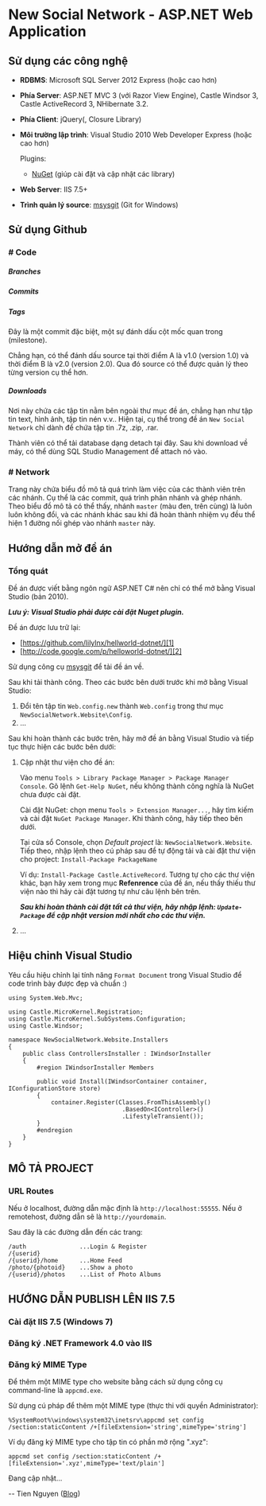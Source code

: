 ﻿New Social Network - ASP.NET Web Application
============================================

Sử dụng các công nghệ
---------------------

* __RDBMS__: Microsoft SQL Server 2012 Express (hoặc cao hơn)

* __Phía Server__: ASP.NET MVC 3 (với Razor View Engine),
  Castle Windsor 3, Castle ActiveRecord 3, NHibernate 3.2.

* __Phía Client__: jQuery(, Closure Library)

* __Môi trường lập trình__: Visual Studio 2010 Web Developer Express (hoặc cao hơn)

    Plugins:

    * [NuGet] \(giúp cài đặt và cập nhật các library\)

* __Web Server__: IIS 7.5+

* __Trình quản lý source__: [msysgit] \(Git for Windows\)


Sử dụng Github
--------------

### # Code

##### Branches

##### Commits

##### Tags

Đây là một commit đặc biệt, một sự đánh dấu cột mốc quan trong (milestone).

Chẳng hạn, có thể đánh dấu source tại thời điểm A là v1.0 (version 1.0)
và thời điểm B là v2.0 (version 2.0). Qua đó source có thể được quản lý
theo từng version cụ thể hơn.

##### Downloads

Nơi này chứa các tập tin nằm bên ngoài thư mục đề án, chẳng hạn như tập tin
text, hình ảnh, tập tin nén v.v..
Hiện tại, cụ thể trong đề án `New Social Network` chỉ dành để chứa tập tin
.7z, .zip, .rar.

Thành viên có thể tải database dạng detach tại đây. Sau khi download về máy,
có thể dùng SQL Studio Management để attach nó vào.

### # Network

Trang này chứa biểu đồ mô tả quá trình làm việc của các thành viên trên các nhánh.
Cụ thể là các commit, quá trình phân nhánh và ghép nhánh.
Theo biểu đồ mô tả có thể thấy, nhánh `master` (màu đen, trên cùng) là luôn luôn
không đổi, và các nhánh khác sau khi đã hoàn thành nhiệm vụ đều thể hiện
1 đường nối ghép vào nhánh `master` này.


Hướng dẫn mở đề án
------------------

### Tổng quát

Đề án được viết bằng ngôn ngữ ASP.NET C# nên chỉ có thể mở bằng Visual Studio (bản 2010).

__*Lưu ý: Visual Studio phải được cài đặt Nuget plugin.*__

Đề án được lưu trữ lại:

  * [https://github.com/lilylnx/hellworld-dotnet/][1]
  * [http://code.google.com/p/helloworld-dotnet/][2]

Sử dụng công cụ [msysgit] để tải đề án về.

Sau khi tải thành công. Theo các bước bên dưới trước khi mở bằng Visual Studio:

1. Đổi tên tập tin `Web.config.new` thành `Web.config` trong thư mục
   `NewSocialNetwork.Website\Config`.
2. ...

Sau khi hoàn thành các bước trên, hãy mở đề án bằng Visual Studio và tiếp tục
thực hiện các bước bên dưới:

1. Cập nhật thư viện cho đề án:

    Vào menu `Tools > Library Package Manager > Package Manager Console`.
    Gõ lệnh `Get-Help NuGet`, nếu không thành công nghĩa là NuGet chưa
    được cài đặt.
    
    Cài đặt NuGet: chọn menu `Tools > Extension Manager...`, hãy tìm kiếm
    và cài đặt `NuGet Package Manager`. Khi thành công, hãy tiếp theo bên dưới.
    
    Tại cửa sổ Console, chọn _Default project_ là: `NewSocialNetwork.Website`.
    Tiếp theo, nhập lệnh theo cú pháp sau để tự động tải và cài đặt thư viện
    cho project: `Install-Package PackageName`
    
    Ví dụ: `Install-Package Castle.ActiveRecord`.
    Tương tự cho các thư viện khác, bạn hãy xem trong mục __Refenrence__
    của đề án, nếu thấy thiếu thư viện nào thì hãy cài đặt tương tự như
    câu lệnh bên trên.
    
    __*Sau khi hoàn thành cài đặt tất cả thư viện, hãy nhập lệnh:
    `Update-Package` để cập nhật version mới nhất cho các thư viện.*__

2. ...


Hiệu chỉnh Visual Studio
------------------------

Yêu cầu hiệu chỉnh lại tính năng `Format Document` trong Visual Studio
để code trình bày được đẹp và chuẩn :)

    using System.Web.Mvc;

    using Castle.MicroKernel.Registration;
    using Castle.MicroKernel.SubSystems.Configuration;
    using Castle.Windsor;

    namespace NewSocialNetwork.Website.Installers
    {
        public class ControllersInstaller : IWindsorInstaller
        {
            #region IWindsorInstaller Members

            public void Install(IWindsorContainer container, IConfigurationStore store)
            {
                container.Register(Classes.FromThisAssembly()
                                    .BasedOn<IController>()
                                    .LifestyleTransient());
            }
            #endregion
        }
    }


MÔ TẢ PROJECT
-------------

### URL Routes

Nếu ở localhost, đường dẫn mặc định là `http://localhost:55555`.
Nếu ở remotehost, đường dẫn sẽ là `http://yourdomain`.

Sau đây là các đường dẫn đến các trang:

    /auth               ...Login & Register
    /{userid}         
    /{userid}/home      ...Home Feed
    /photo/{photoid}    ...Show a photo
    /{userid}/photos    ...List of Photo Albums


HƯỚNG DẪN PUBLISH LÊN IIS 7.5
-----------------------------

### Cài đặt IIS 7.5 (Windows 7)

### Đăng ký .NET Framework 4.0 vào IIS

### Đăng ký MIME Type

Để thêm một MIME type cho website bằng cách sử dụng công cụ command-line là `appcmd.exe`.

Sử dụng cú pháp để thêm một MIME type (thực thi với quyền Administrator):

`%SystemRoot%\windows\system32\inetsrv\appcmd set config /section:staticContent /+[fileExtension='string',mimeType='string']`

Ví dụ đăng ký MIME type cho tập tin có phần mở rộng ".xyz":

`appcmd set config /section:staticContent /+[fileExtension='.xyz',mimeType='text/plain']`

Đang cập nhật...


--
Tien Nguyen ([Blog][tiennguyen-blog])


[1]: https://github.com/lilylnx/hellworld-dotnet/ "'helloworld-dotnet' trên Github"
[2]: http://code.google.com/p/helloworld-dotnet/ "'helloworld-dotnet' trên Google Code"
[msysgit]: http://code.google.com/p/msysgit/
[NuGet]: http://nuget.org
[tiennguyen-blog]: http://lilylnx.wordpress.com/ "Tien Nguyen - The Long Road"